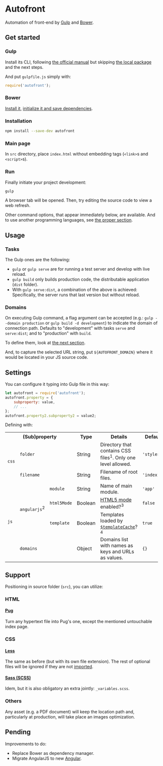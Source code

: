 # Autofront

Automation of front-end by [Gulp](https://gulpjs.com) and [Bower](https://bower.io).

## Get started

### Gulp

Install its CLI, following [the official manual](https://gulpjs.com/docs/en/getting-started/quick-start/) but skipping [the local package](https://gulpjs.com/docs/en/getting-started/quick-start/#install-the-gulp-package-in-your-devdependencies) and the next steps.

And put `gulpfile.js` simply with:

```js
require('autofront');
```

### Bower

[Install it](https://bower.io/#install-bower), [initialize it and save dependencies](https://bower.io/#save-packages).

### Installation

```sh
npm install --save-dev autofront
```

### Main page

In `src` directory, place `index.html` without embedding tags (`<link>`s and `<script>`s).

### Run

Finally initiate your project development:

```sh
gulp
```

A browser tab will be opened. Then, try editing the source code to view a web refresh.

Other command options, that appear immediately below, are available. And to use another programming languages, see [the proper section](#support).

## Usage

### Tasks

The Gulp ones are the following:

- `gulp` or `gulp serve` are for running a test server and develop with live reload.
- `gulp build` only builds production code, the distributable application (`dist` folder).
- With `gulp serve:dist`, a combination of the above is achieved: Specifically, the server runs that last version but without reload.

### Domains

On executing Gulp command, a flag argument can be accepted (e.g.: `gulp --domain production` or `gulp build -d development`) to indicate the domain of connection path. Defaults to "development" with tasks `serve` and `serve:dist`; and to "production" with `build`.

To define them, look at [the next section](#settings).

And, to capture the selected URL string, put `${AUTOFRONT_DOMAIN}` where it would be located in your JS source code.

## Settings

You can configure it typing into Gulp file in this way:

```js
let autofront = require('autofront');
autofront.property = {
	subproperty: value,
	// ...
};
autofront.property2.subproperty2 = value2;
```

Defining with:

<table>
<tr><th colspan="3">(Sub)property</th><th>Type</th><th>Details</th><th>Default</th></tr>
<tr><td rowspan="2"><code>css</code></td><td colspan="2"><code>folder</code></td><td>String</td><td>Directory that contains CSS files<sup>1</sup>. Only one level allowed.</td><td><code>'styles/'</code></td></tr>
<tr><td colspan="2"><code>filename</code></td><td>String</td><td>Filename of root files.</td><td><code>'index'</code></td></tr>
<tr><td rowspan="4"><code>js</code></td><td rowspan="3"><code>angularjs</code><sup>2</sup></td><td><code>module</code></td><td>String</td><td>Name of main module.</td><td><code>'app'</code></td></tr>
<tr><td><code>html5Mode</code></td><td>Boolean</td><td><a href="https://docs.angularjs.org/guide/$location#html5-mode">HTML5 mode</a> enabled?<sup>3</sup></td><td><code>false</code></td></tr>
<tr><td><code>template</code></td><td>Boolean</td><td>Templates loaded by <a href="https://docs.angularjs.org/api/ng/service/$templateCache"><code>$templateCache</code></a>?<sup>4</sup></td><td><code>true</code></td></tr>
<tr><td colspan="2"><code>domains</code></td><td>Object</td><td>Domains list with names as keys and URLs as values.</td><td><code>{}</code></td></tr>
</table>

[^1]: URLs from the current directory must to start with `./`. And CSS `@import`s are not permitted.

[^2]: Mechanisms related to [AngularJS](https://angularjs.org) can be disabled assigning `false` (instead of the subproperties object).

[^3]: Automatically, [`$locationProvider`](https://docs.angularjs.org/api/ng/provider/$locationProvider#html5Mode) will be used and a `<base>` injected.

[^4]: During the production building.

## Support

Positioning in source folder (`src`), you can utilize:

### HTML

#### [Pug](https://pugjs.org)

Turn any hypertext file into Pug's one, except the mentioned untouchable index page.

### CSS

#### [Less](https://lesscss.org)

The same as before (but with its own file extension). The rest of optional files will be ignored if they are not [imported](https://lesscss.org/features/#import-atrules-feature).

#### [Sass (SCSS)](https://sass-lang.com)

Idem, but it is also obligatory an extra jointly: `_variables.scss`.

### Others

Any asset (e.g. a PDF document) will keep the location path and, particularly at production, will take place an images optimization.

## Pending

Improvements to do:

- Replace Bower as dependency manager.
- Migrate AngularJS to new [Angular](https://angular.io).